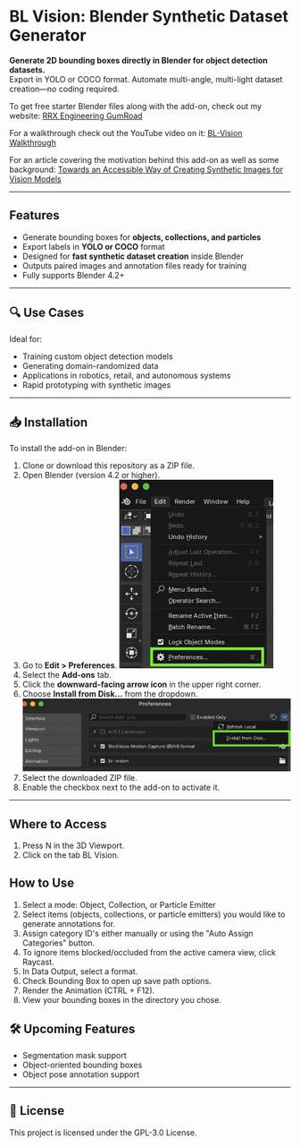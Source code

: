 # BL Vision: Blender Synthetic Dataset Generator

**Generate 2D bounding boxes directly in Blender for object detection datasets.**  
Export in YOLO or COCO format. Automate multi-angle, multi-light dataset creation—no coding required.

To get free starter Blender files along with the add-on, check out my website: [RRX Engineering GumRoad](https://rrxengineering.gumroad.com/l/bl-vision)

For a walkthrough check out the YouTube video on it: [BL-Vision Walkthrough](https://youtu.be/RpkObzZebEw?si=HOy2GaxOPvOS5cUb)

For an article covering the motivation behind this add-on as well as some background: 
[Towards an Accessible Way of Creating Synthetic Images for Vision Models](https://medium.com/ai-advances/towards-an-accessible-way-of-creating-synthetic-images-for-vision-models-b7117cf2a155?sk=94505de6b19fa226babc5d4458da6a7f)

---

## Features

- Generate bounding boxes for **objects, collections, and particles**
- Export labels in **YOLO or COCO** format
- Designed for **fast synthetic dataset creation** inside Blender
- Outputs paired images and annotation files ready for training
- Fully supports Blender 4.2+

---

## 🔍 Use Cases

Ideal for:

- Training custom object detection models
- Generating domain-randomized data
- Applications in robotics, retail, and autonomous systems
- Rapid prototyping with synthetic images

---

## 📥 Installation

To install the add-on in Blender:

1. Clone or download this repository as a ZIP file.
2. Open Blender (version 4.2 or higher).
3. Go to **Edit > Preferences**.
    ![Blender Preferences Location](/images/blender-preferences.png)
4. Select the **Add-ons** tab.
5. Click the **downward-facing arrow icon** in the upper right corner.
6. Choose **Install from Disk...** from the dropdown.
    ![Install from disk](/images/Install_from_disk.png)
7. Select the downloaded ZIP file.
8. Enable the checkbox next to the add-on to activate it.

---

## Where to Access

1. Press N in the 3D Viewport.
2. Click on the tab BL Vision.

## How to Use

1. Select a mode: Object, Collection, or Particle Emitter
2. Select items (objects, collections, or particle emitters) you would like to generate annotations for.
3. Assign category ID's either manually or using the "Auto Assign Categories" button.
4. To ignore items blocked/occluded from the active camera view, click Raycast.
5. In Data Output, select a format.
6. Check Bounding Box to open up save path options.
7. Render the Animation (CTRL + F12).
8. View your bounding boxes in the directory you chose.

## 🛠️ Upcoming Features

- Segmentation mask support
- Object-oriented bounding boxes
- Object pose annotation support

---

## 📄 License

This project is licensed under the GPL-3.0 License.
